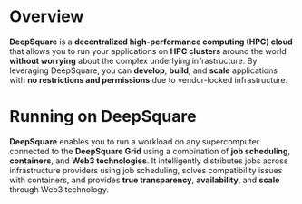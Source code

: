 # Overview

**DeepSquare** is a **decentralized high-performance computing (HPC) cloud** that allows you to run your applications on **HPC clusters** around the world **without worrying** about the complex underlying infrastructure. By leveraging DeepSquare, you can **develop**, **build**, and **scale** applications with **no restrictions and permissions** due to vendor-locked infrastructure.

# Running on DeepSquare

**DeepSquare** enables you to run a workload on any supercomputer connected to the **DeepSquare Grid** using a combination of **job scheduling**, **containers**, and **Web3 technologies**. It intelligently distributes jobs across infrastructure providers using job scheduling, solves compatibility issues with containers, and provides **true transparency**, **availability**, and **scale** through Web3 technology.
